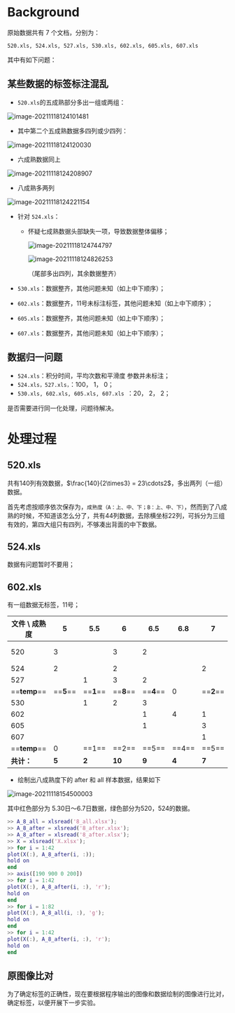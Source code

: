 # Background

原始数据共有 7 个文档，分别为：

```shel
520.xls, 524.xls, 527.xls, 530.xls, 602.xls, 605.xls, 607.xls
```

其中有如下问题：

## 某些数据的标签标注混乱

- `520.xls`的五成熟部分多出一组或两组：

![image-20211118124101481](https://tva1.sinaimg.cn/large/008i3skNgy1gwje1rzuaej31h40ggqcn.jpg)

- 其中第二个五成熟数据多四列或少四列：

![image-20211118124120030](https://tva1.sinaimg.cn/large/008i3skNgy1gwje1psjkqj31sw0iedur.jpg)

- 六成熟数据同上

![image-20211118124208907](https://tva1.sinaimg.cn/large/008i3skNgy1gwje1nezpmj323a0i6ar2.jpg)

- 八成熟多两列

![image-20211118124221154](https://tva1.sinaimg.cn/large/008i3skNgy1gwje1leo9sj312s0em453.jpg)

- 针对 `524.xls`：

   - 怀疑七成熟数据头部缺失一项，导致数据整体偏移；

      ![image-20211118124744797](https://tva1.sinaimg.cn/large/008i3skNgy1gwje1k1krgj31dw0gajzj.jpg)

      ![image-20211118124826253](https://tva1.sinaimg.cn/large/008i3skNgy1gwje1hqkcej312g0hywlk.jpg)

      （尾部多出四列，其余数据整齐）

- `530.xls`：数据整齐，其他问题未知（如上中下顺序）；
- `602.xls`：数据整齐，11号未标注标签，其他问题未知（如上中下顺序）；
- `605.xls`：数据整齐，其他问题未知（如上中下顺序）；
- `607.xls`：数据整齐，其他问题未知（如上中下顺序）；

## 数据归一问题

- `524.xls`：积分时间，平均次数和平滑度 参数并未标注；
- `524.xls，527.xls，`：100， 1， 0；
- `530.xls, 602.xls, 605.xls, 607.xls `：20， 2， 2；

是否需要进行同一化处理，问题待解决。

# 处理过程

## 520.xls

共有140列有效数据，$\frac{140}{2\times3} = 23\cdots2$，多出两列（一组）数据。

首先考虑按顺序依次保存为，`成熟度（A：上、中、下；B：上、中、下）`，然而到了八成熟的时候，不知道该怎么分了，共有44列数据，去除横坐标22列，可拆分为三组有效的，第四大组只有四列，不够凑出背面的中下数据。

## 524.xls

数据有问题暂时不要用；

## 602.xls

有一组数据无标签，11号；

| 文件 \ 成熟度 | 5         | 5.5       | 6         | 6.5       | 6.8   | 7         | 7.2   | 7.5   | 7.6   | 8           |      |
| ------------- | --------- | --------- | --------- | --------- | ----- | --------- | ----- | ----- | ----- | ----------- | ---- |
| 520           | 3         |           | 3         | 2         |       |           |       |       |       | ==3...4列== |      |
| 524           | 2         |           | 2         |           |       | 2         |       |       |       | 3           |      |
| 527           |           | 1         | 3         | 2         |       |           |       |       |       |             |      |
| ==**temp**==  | ==**5**== | ==**1**== | ==**8**== | ==**4**== | 0     | ==**2**== | 0     | 0     | 0     | ==**6**==   | 26   |
| 530           |           | 1         | 2         | 3         |       |           |       |       |       |             |      |
| 602           |           |           |           | 1         | 4     | 1         |       |       |       |             |      |
| 605           |           |           |           | 1         |       | 3         | 1     | 1     | 1     |             |      |
| 607           |           |           |           |           |       | 1         |       | 2     |       | 7           |      |
| ==**temp**==  | 0         | ==1==     | ==2==     | ==5==     | ==4== | ==5==     | ==1== | ==3== | ==1== | ==7==       | 23   |
| **共计：**    | **5**     | **2**     | **10**    | **9**     | **4** | **7**     | **1** | **3** | **1** | **13**      | 39   |

- 绘制出八成熟度下的 after 和 all 样本数据，结果如下

![image-20211118154500003](https://tva1.sinaimg.cn/large/008i3skNgy1gwje1bqb4gj31ak0u07ls.jpg)

其中红色部分为 5.30日～6.7日数据，绿色部分为520，524的数据。

```matlab
>> A_8_all = xlsread('8_all.xlsx');
>> A_8_after = xlsread('8_after.xlsx');
>> A_8_after = xlsread('8_after.xlsx');
>> X = xlsread('X.xlsx');
>> for i = 1:42
plot(X(:), A_8_after(i, :));
hold on
end
>> axis([190 900 0 200])
>> for i = 1:42
plot(X(:), A_8_after(i, :), 'r');
hold on 
end
>> for i = 1:82
plot(X(:), A_8_all(i, :), 'g');
hold on
end
>> for i = 1:42
plot(X(:), A_8_after(i, :), 'r');
hold on 
end
```



## 原图像比对

为了确定标签的正确性，现在要根据程序输出的图像和数据绘制的图像进行比对，确定标签，以便开展下一步实验。